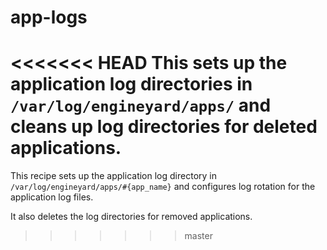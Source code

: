 app-logs
========

<<<<<<< HEAD
This sets up the application log directories in `/var/log/engineyard/apps/` and cleans up log directories for deleted applications.
=======
This recipe sets up the application log directory in `/var/log/engineyard/apps/#{app_name}` and configures log rotation for the application log files. 

It also deletes the log directories for removed applications.
>>>>>>> master
